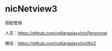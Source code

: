 # nicNetview3
搭配使用

人员：https://github.com/cellargalaxy/nicPersonnel

微信：https://github.com/cellargalaxy/nicWx2